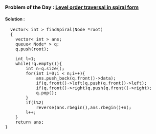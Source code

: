 ### Problem of the Day : [Level order traversal in spiral form](https://practice.geeksforgeeks.org/problems/level-order-traversal-in-spiral-form/1)

#### Solution :
<pre>
  vector< int > findSpiral(Node *root)
  {
    vector< int > ans;
    queue< Node* > q;
    q.push(root);
      
    int l=1;
    while(!q.empty()){
        int n=q.size();
        for(int i=0;i < n;i++){
            ans.push_back(q.front()->data);
            if(q.front()->left)q.push(q.front()->left);
            if(q.front()->right)q.push(q.front()->right);
            q.pop();
        }
        if(l%2) 
            reverse(ans.rbegin(),ans.rbegin()+n);
        l++;
    }
    return ans;
}
</pre>
